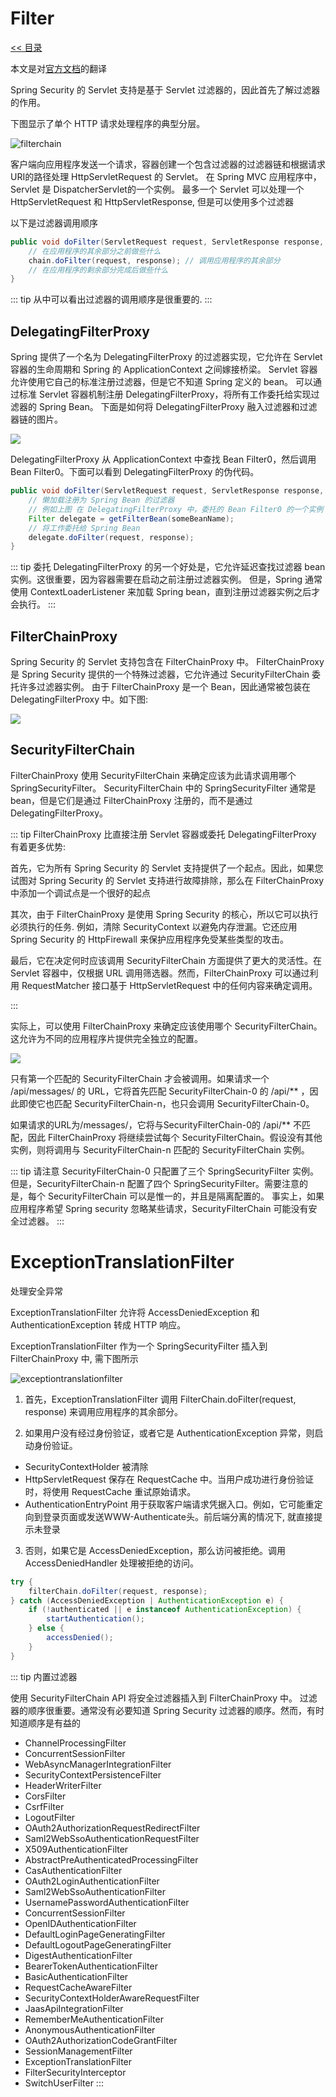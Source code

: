 # Filter

[<< 目录](/security/README.md)

本文是对[官方文档](https://docs.spring.io/spring-security/site/docs/current/reference/html5/#servlet-architecture)的翻译

Spring Security 的 Servlet 支持是基于 Servlet 过滤器的，因此首先了解过滤器的作用。

下图显示了单个 HTTP 请求处理程序的典型分层。

![filterchain](/filterchain.png)

客户端向应用程序发送一个请求，容器创建一个包含过滤器的过滤器链和根据请求URI的路径处理 HttpServletRequest 的 Servlet。
在 Spring MVC 应用程序中，Servlet 是 DispatcherServlet的一个实例。
最多一个 Servlet 可以处理一个 HttpServletRequest 和 HttpServletResponse, 但是可以使用多个过滤器

以下是过滤器调用顺序

```java
public void doFilter(ServletRequest request, ServletResponse response, FilterChain chain) {
    // 在应用程序的其余部分之前做些什么
    chain.doFilter(request, response); // 调用应用程序的其余部分
    // 在应用程序的剩余部分完成后做些什么
}
```
::: tip
从中可以看出过滤器的调用顺序是很重要的.
:::

## DelegatingFilterProxy

Spring 提供了一个名为 DelegatingFilterProxy 的过滤器实现，它允许在 Servlet 容器的生命周期和 Spring 的 ApplicationContext 之间嫁接桥梁。
Servlet 容器允许使用它自己的标准注册过滤器，但是它不知道 Spring 定义的 bean。
可以通过标准 Servlet 容器机制注册 DelegatingFilterProxy，将所有工作委托给实现过滤器的 Spring Bean。
下面是如何将 DelegatingFilterProxy 融入过滤器和过滤器链的图片。

![](/delegatingfilterproxy.png)

DelegatingFilterProxy 从 ApplicationContext 中查找 Bean Filter0，然后调用 Bean Filter0。下面可以看到 DelegatingFilterProxy 的伪代码。

```java
public void doFilter(ServletRequest request, ServletResponse response, FilterChain chain) {
    // 懒加载注册为 Spring Bean 的过滤器
    // 例如上图 在 DelegatingFilterProxy 中，委托的 Bean Filter0 的一个实例
    Filter delegate = getFilterBean(someBeanName);
    // 将工作委托给 Spring Bean
    delegate.doFilter(request, response);
}
```

::: tip
委托 DelegatingFilterProxy 的另一个好处是，它允许延迟查找过滤器 bean 实例。这很重要，因为容器需要在启动之前注册过滤器实例。
但是，Spring 通常使用 ContextLoaderListener 来加载 Spring bean，直到注册过滤器实例之后才会执行。
:::

## FilterChainProxy

Spring Security 的 Servlet 支持包含在 FilterChainProxy 中。
FilterChainProxy 是 Spring Security 提供的一个特殊过滤器，它允许通过 SecurityFilterChain 委托许多过滤器实例。
由于 FilterChainProxy 是一个 Bean，因此通常被包装在 DelegatingFilterProxy 中。如下图: 

![](/filterchainproxy.png)

## SecurityFilterChain

FilterChainProxy 使用 SecurityFilterChain 来确定应该为此请求调用哪个 SpringSecurityFilter。
SecurityFilterChain 中的 SpringSecurityFilter 通常是 bean，但是它们是通过 FilterChainProxy 注册的，而不是通过 DelegatingFilterProxy。

::: tip FilterChainProxy 比直接注册 Servlet 容器或委托 DelegatingFilterProxy 有着更多优势:

首先，它为所有 Spring Security 的 Servlet 支持提供了一个起点。因此，如果您试图对 Spring Security 的 Servlet 支持进行故障排除，那么在 FilterChainProxy 中添加一个调试点是一个很好的起点

其次，由于 FilterChainProxy 是使用 Spring Security 的核心，所以它可以执行必须执行的任务. 例如，清除 SecurityContext 以避免内存泄漏。它还应用 Spring Security 的 HttpFirewall 来保护应用程序免受某些类型的攻击。

最后，它在决定何时应该调用 SecurityFilterChain 方面提供了更大的灵活性。在 Servlet 容器中，仅根据 URL 调用筛选器。然而，FilterChainProxy 可以通过利用 RequestMatcher 接口基于 HttpServletRequest 中的任何内容来确定调用。

:::

实际上，可以使用 FilterChainProxy 来确定应该使用哪个 SecurityFilterChain。这允许为不同的应用程序片提供完全独立的配置。

![](/multi-securityfilterchain.png)

只有第一个匹配的 SecurityFilterChain 才会被调用。如果请求一个 /api/messages/ 的 URL，它将首先匹配 SecurityFilterChain-0 的 /api/** ，因此即使它也匹配 SecurityFilterChain-n，也只会调用 SecurityFilterChain-0。

如果请求的URL为/messages/，它将与SecurityFilterChain-0的 /api/** 不匹配，因此 FilterChainProxy 将继续尝试每个 SecurityFilterChain。假设没有其他实例，则将调用与 SecurityFilterChain-n 匹配的 SecurityFilterChain 实例。

::: tip 请注意
SecurityFilterChain-0 只配置了三个 SpringSecurityFilter 实例。但是，SecurityFilterChain-n 配置了四个 SpringSecurityFilter。需要注意的是，每个 SecurityFilterChain 可以是惟一的，并且是隔离配置的。
事实上，如果应用程序希望 Spring security 忽略某些请求，SecurityFilterChain 可能没有安全过滤器。
:::

# ExceptionTranslationFilter

处理安全异常

ExceptionTranslationFilter 允许将 AccessDeniedException 和 AuthenticationException 转成 HTTP 响应。

ExceptionTranslationFilter 作为一个 SpringSecurityFilter 插入到 FilterChainProxy 中, 需下图所示

![exceptiontranslationfilter](/exceptiontranslationfilter.png)

1. 首先，ExceptionTranslationFilter 调用 FilterChain.doFilter(request, response) 来调用应用程序的其余部分。

2. 如果用户没有经过身份验证，或者它是 AuthenticationException 异常，则启动身份验证。
   
- SecurityContextHolder 被清除
- HttpServletRequest 保存在 RequestCache 中。当用户成功进行身份验证时，将使用 RequestCache 重试原始请求。
- AuthenticationEntryPoint 用于获取客户端请求凭据入口。例如，它可能重定向到登录页面或发送WWW-Authenticate头。前后端分离的情况下, 就直接提示未登录

3. 否则，如果它是 AccessDeniedException，那么访问被拒绝。调用 AccessDeniedHandler 处理被拒绝的访问。

```java
try {
    filterChain.doFilter(request, response); 
} catch (AccessDeniedException | AuthenticationException e) {
    if (!authenticated || e instanceof AuthenticationException) {
        startAuthentication(); 
    } else {
        accessDenied(); 
    }
}
```

::: tip 内置过滤器

使用 SecurityFilterChain API 将安全过滤器插入到 FilterChainProxy 中。
过滤器的顺序很重要。通常没有必要知道 Spring Security 过滤器的顺序。然而，有时知道顺序是有益的

- ChannelProcessingFilter
- ConcurrentSessionFilter
- WebAsyncManagerIntegrationFilter
- SecurityContextPersistenceFilter
- HeaderWriterFilter
- CorsFilter
- CsrfFilter
- LogoutFilter
- OAuth2AuthorizationRequestRedirectFilter
- Saml2WebSsoAuthenticationRequestFilter
- X509AuthenticationFilter
- AbstractPreAuthenticatedProcessingFilter
- CasAuthenticationFilter
- OAuth2LoginAuthenticationFilter
- Saml2WebSsoAuthenticationFilter
- UsernamePasswordAuthenticationFilter
- ConcurrentSessionFilter
- OpenIDAuthenticationFilter
- DefaultLoginPageGeneratingFilter
- DefaultLogoutPageGeneratingFilter
- DigestAuthenticationFilter
- BearerTokenAuthenticationFilter
- BasicAuthenticationFilter
- RequestCacheAwareFilter
- SecurityContextHolderAwareRequestFilter
- JaasApiIntegrationFilter
- RememberMeAuthenticationFilter
- AnonymousAuthenticationFilter
- OAuth2AuthorizationCodeGrantFilter
- SessionManagementFilter
- ExceptionTranslationFilter
- FilterSecurityInterceptor
- SwitchUserFilter
:::
